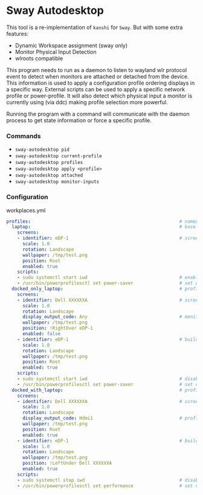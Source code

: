 Sway Autodesktop
====================

This tool is a re-implementation of `kanshi` for `Sway`. But with some extra features:

- Dynamic Workspace assignment (sway only)
- Monitor Physical Input Detection
- wlroots compatible

This program needs to run as a daemon to listen to wayland wlr protocol event to detect when monitors are attached or detached from the device. This information is used to apply a configuration profile ordering displays in a specific way. External scripts can be used to apply a specific network profile or power-profile. It will also detect which physical input a monitor is currently using (via ddc) making profile selection more powerful.

Running the program with a command will communicate with the daemon process to get state information or force a specific profile.

### Commands
- `sway-autodesktop pid`
- `sway-autodesktop current-profile`
- `sway-autodesktop profiles`
- `sway-autodesktop apply <profile>`
- `sway-autodesktop attached`
- `sway-autodesktop monitor-inputs`

### Configuration 

workplaces.yml
``` yaml
profiles:                                                       # named profiles to try to detect when monitors are attached and dettached
  laptop:                                                       # base profile for laptops with a single built in display
    screens:
    - identifier: eDP-1                                         # screen identifier
      scale: 1.0
      rotation: Landscape
      wallpaper: /tmp/test.png
      position: Root
      enabled: true
    scripts:
    - sudo systemctl start iwd                                  # enable wife (sudo scripts need to be explicitly whitelisted in visudo to work here)
    - /usr/bin/powerprofilesctl set power-saver                 # set device powerprofile
  docked_only_laptop:                                           # profile for docked mode but monitor input not set to dockingstation (maybe there is a worksation)
    screens:
    - identifier: Dell XXXXXXA                                  # screen identifier for specific dell monitor with serial
      scale: 1.0
      rotation: Landscape
      display_output_code: Any                                  # monitor input may be set to any input for this profile to match
      wallpaper: /tmp/test.png
      position: !RightOver eDP-1
      enabled: false
    - identifier: eDP-1                                         # build in laptop display
      scale: 1.0
      rotation: Landscape
      wallpaper: /tmp/test.png
      position: Root
      enabled: true
    scripts:
    - sudo systemctl start iwd                                  # disable wifi
    - /usr/bin/powerprofilesctl set power-saver                 # set device powerprofile
  docked_with_laptop:                                           # profile for docked with monitor as second screen enabled
    screens:
    - identifier: Dell XXXXXXA                                  # screen identifier for specific dell monitor with serial
      scale: 1.0
      rotation: Landscape
      display_output_code: Hdmi1                                # profile will only match if monitor is set to diplay Hdmi1 input
      wallpaper: /tmp/test.png
      position: Root
      enabled: true
    - identifier: eDP-1                                         # build in laptop display
      scale: 1.0
      rotation: Landscape
      wallpaper: /tmp/test.png
      position: !LeftUnder Dell XXXXXXA
      enabled: true
    scripts:
    - sudo systemctl stop iwd                                   # disable wifi
    - /usr/bin/powerprofilesctl set performance                 # set device powerprofile
```


